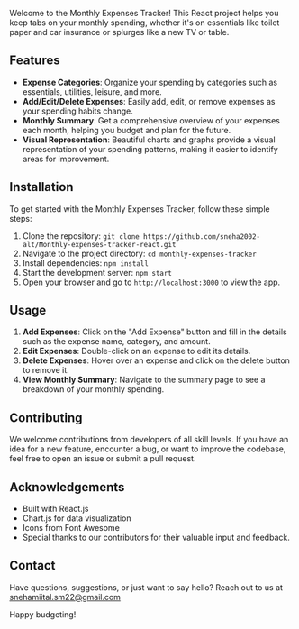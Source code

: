 Welcome to the Monthly Expenses Tracker! This React project helps you keep tabs on your monthly spending, whether it's on essentials like toilet paper and car insurance or splurges like a new TV or table.

## Features

- **Expense Categories**: Organize your spending by categories such as essentials, utilities, leisure, and more.
- **Add/Edit/Delete Expenses**: Easily add, edit, or remove expenses as your spending habits change.
- **Monthly Summary**: Get a comprehensive overview of your expenses each month, helping you budget and plan for the future.
- **Visual Representation**: Beautiful charts and graphs provide a visual representation of your spending patterns, making it easier to identify areas for improvement.

## Installation

To get started with the Monthly Expenses Tracker, follow these simple steps:

1. Clone the repository: `git clone https://github.com/sneha2002-alt/Monthly-expenses-tracker-react.git`
2. Navigate to the project directory: `cd monthly-expenses-tracker`
3. Install dependencies: `npm install`
4. Start the development server: `npm start`
5. Open your browser and go to `http://localhost:3000` to view the app.

## Usage

1. **Add Expenses**: Click on the "Add Expense" button and fill in the details such as the expense name, category, and amount.
2. **Edit Expenses**: Double-click on an expense to edit its details.
3. **Delete Expenses**: Hover over an expense and click on the delete button to remove it.
4. **View Monthly Summary**: Navigate to the summary page to see a breakdown of your monthly spending.

## Contributing

We welcome contributions from developers of all skill levels. If you have an idea for a new feature, encounter a bug, or want to improve the codebase, feel free to open an issue or submit a pull request.


## Acknowledgements

- Built with React.js
- Chart.js for data visualization
- Icons from Font Awesome
- Special thanks to our contributors for their valuable input and feedback.

## Contact

Have questions, suggestions, or just want to say hello? Reach out to us at snehamiital.sm22@gmail.com

Happy budgeting!
